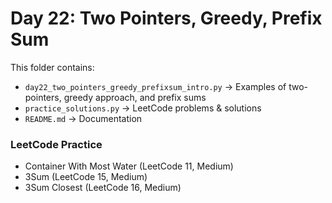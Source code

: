# Day 22: Two Pointers, Greedy, Prefix Sum

This folder contains:
- `day22_two_pointers_greedy_prefixsum_intro.py` → Examples of two-pointers, greedy approach, and prefix sums
- `practice_solutions.py` → LeetCode problems & solutions
- `README.md` → Documentation

### LeetCode Practice
- Container With Most Water (LeetCode 11, Medium)
- 3Sum (LeetCode 15, Medium)
- 3Sum Closest (LeetCode 16, Medium)
